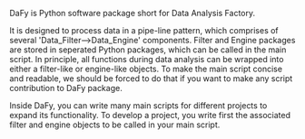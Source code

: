DaFy is Python software package short for Data Analysis Factory.

It is designed to process data in a pipe-line pattern, which comprises of several 'Data_Filter-->Data_Engine' components.
Filter and Engine packages are stored in seperated Python packages, which can be called in the main script. In principle,
all functions during data analysis can be wrapped into either a filter-like or engine-like objects. To make the main script
concise and readable, we should be forced to do that if you want to make any script contribution to DaFy package.

Inside DaFy, you can write many main scripts for different projects to expand its functionality. To develop a project, you 
write first the associated filter and engine objects to be called in your main script.
